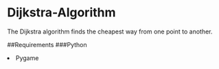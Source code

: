 # Dijkstra-Algorithm
The Dijkstra algorithm finds the cheapest way from one point to another.

##Requirements
###Python
<li>Pygame</li>
